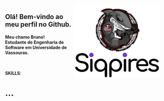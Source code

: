 <img src="siqpires_icon.svg" width="280px" min-width="280px" max-width="280px" align="right" alt="Logo Bruno"/>

<div/>
<h2>Olá! Bem-vindo ao meu perfil no Github.</h2>
<h4><strong>Meu chamo Bruno!</br>Estudante de Engenharia de Software em Universidade de Vassouras.</strong></h4>

<!-- <img src="saquasoftware.png" width="120px" min-width="120px" max-width="120px" align="right" alt="Logo Engenharia de software Universidade de Vassouras"/> -->

</br>

<p><strong>SKILLS</strong>:</p>

<h1><strong>...</strong></h1>

<br>
